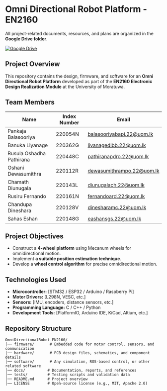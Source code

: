 # Omni Directional Robot Platform - EN2160
All project-related documents, resources, and plans are organized in the **Google Drive folder**.

[![Google Drive](https://img.shields.io/badge/Google%20Drive-Project%20Management-blue?style=for-the-badge&logo=googledrive&logoColor=white)](https://drive.google.com/drive/folders/1gBgsQ-QxK0Zy2K9BndymeuY9-QAq1h1s?usp=sharing)

## Project Overview
This repository contains the design, firmware, and software for an **Omni Directional Robot Platform** developed as part of the **EN2160 Electronic Design Realization Module** at the University of Moratuwa.

## Team Members
| Name            | Index Number |Email              |
|----------------|--------------------|--------------------|
|Pankaja Balasooriya | 220054N | balasooriyabapi.22@uom.lk|
| Banuka Liyanage  | 220362G    |   liyanagedlbb.22@uom.lk |
|Rusula Oshadha Pathirana |  220448C | pathiranapdro.22@uom.lk|
|Oshani Dewasumithra | 220112R | dewasumithrampo.22@uom.lk|
|Chamath Diunugala | 220143L | diunugalach.22@uom.lk|
|Rusiru Fernando |220161N| fernandoard.22@uom.lk|
|Chandupa Dineshara |220128V|dinesharamc.22@uom.lk|
|Sahas Eshan|220148G|eashansgs.22@uom.lk|



## Project Objectives
- Construct a **4-wheel platform** using Mecanum wheels for omnidirectional motion.
- Implement **a suitable position estimation technique**.
- Develop a **wheel control algorithm** for precise omnidirectional motion.

## Technologies Used
- **Microcontroller:** [STM32 / ESP32 / Arduino / Raspberry Pi]
- **Motor Drivers:** [L298N, VESC, etc.]
- **Sensors:** [IMU, encoders, distance sensors, etc.]
- **Programming Language:** C / C++ / Python
- **Development Tools:** [PlatformIO, Arduino IDE, KiCad, Altium, etc.]

## Repository Structure
```
OmniDirectionalRobot-EN2160/
│── firmware/       # Embedded code for motor control, sensors, and communication
│── hardware/       # PCB design files, schematics, and component details
│── software/       # Any simulation, ROS-based control, or other related software
│── docs/          # Documentation, reports, and references
│── tests/         # Testing scripts and validation data
│── README.md      # Project overview
│── LICENSE        # Open-source license (e.g., MIT, Apache 2.0)
```
